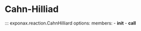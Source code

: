 # Cahn-Hilliad

::: exponax.reaction.CahnHilliard
    options:
        members:
            - __init__
            - __call__